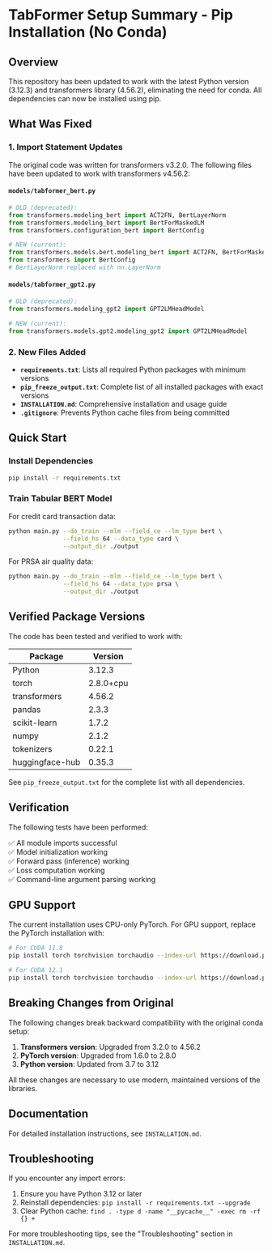 # TabFormer Setup Summary - Pip Installation (No Conda)

## Overview

This repository has been updated to work with the latest Python version (3.12.3) and transformers library (4.56.2), eliminating the need for conda. All dependencies can now be installed using pip.

## What Was Fixed

### 1. Import Statement Updates

The original code was written for transformers v3.2.0. The following files have been updated to work with transformers v4.56.2:

#### `models/tabformer_bert.py`
```python
# OLD (deprecated):
from transformers.modeling_bert import ACT2FN, BertLayerNorm
from transformers.modeling_bert import BertForMaskedLM
from transformers.configuration_bert import BertConfig

# NEW (current):
from transformers.models.bert.modeling_bert import ACT2FN, BertForMaskedLM
from transformers import BertConfig
# BertLayerNorm replaced with nn.LayerNorm
```

#### `models/tabformer_gpt2.py`
```python
# OLD (deprecated):
from transformers.modeling_gpt2 import GPT2LMHeadModel

# NEW (current):
from transformers.models.gpt2.modeling_gpt2 import GPT2LMHeadModel
```

### 2. New Files Added

- **`requirements.txt`**: Lists all required Python packages with minimum versions
- **`pip_freeze_output.txt`**: Complete list of all installed packages with exact versions
- **`INSTALLATION.md`**: Comprehensive installation and usage guide
- **`.gitignore`**: Prevents Python cache files from being committed

## Quick Start

### Install Dependencies

```bash
pip install -r requirements.txt
```

### Train Tabular BERT Model

For credit card transaction data:
```bash
python main.py --do_train --mlm --field_ce --lm_type bert \
               --field_hs 64 --data_type card \
               --output_dir ./output
```

For PRSA air quality data:
```bash
python main.py --do_train --mlm --field_ce --lm_type bert \
               --field_hs 64 --data_type prsa \
               --output_dir ./output
```

## Verified Package Versions

The code has been tested and verified to work with:

| Package | Version |
|---------|---------|
| Python | 3.12.3 |
| torch | 2.8.0+cpu |
| transformers | 4.56.2 |
| pandas | 2.3.3 |
| scikit-learn | 1.7.2 |
| numpy | 2.1.2 |
| tokenizers | 0.22.1 |
| huggingface-hub | 0.35.3 |

See `pip_freeze_output.txt` for the complete list with all dependencies.

## Verification

The following tests have been performed:

✅ All module imports successful  
✅ Model initialization working  
✅ Forward pass (inference) working  
✅ Loss computation working  
✅ Command-line argument parsing working  

## GPU Support

The current installation uses CPU-only PyTorch. For GPU support, replace the PyTorch installation with:

```bash
# For CUDA 11.8
pip install torch torchvision torchaudio --index-url https://download.pytorch.org/whl/cu118

# For CUDA 12.1
pip install torch torchvision torchaudio --index-url https://download.pytorch.org/whl/cu121
```

## Breaking Changes from Original

The following changes break backward compatibility with the original conda setup:

1. **Transformers version**: Upgraded from 3.2.0 to 4.56.2
2. **PyTorch version**: Upgraded from 1.6.0 to 2.8.0
3. **Python version**: Updated from 3.7 to 3.12

All these changes are necessary to use modern, maintained versions of the libraries.

## Documentation

For detailed installation instructions, see `INSTALLATION.md`.

## Troubleshooting

If you encounter any import errors:

1. Ensure you have Python 3.12 or later
2. Reinstall dependencies: `pip install -r requirements.txt --upgrade`
3. Clear Python cache: `find . -type d -name "__pycache__" -exec rm -rf {} +`

For more troubleshooting tips, see the "Troubleshooting" section in `INSTALLATION.md`.
